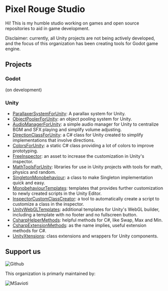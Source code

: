 # Pixel Rouge Studio

Hi! This is my humble studio working on games and open source repositories to aid in game development.

Disclaimer: currently, all Unity projects are not being actively developed, and the focus of this organization has been creating tools for Godot game engine.

## Projects

### Godot

(on development)

### Unity

- [ParallaxerSystemForUnity](https://github.com/PixelRougeStudio/ParallaxerSystemForUnity): A parallax system for Unity.
- [ObjectPoolerForUnity](https://github.com/PixelRougeStudio/ObjectPoolerForUnity): an object pooling system for Unity.
- [AudioManagerForUnity](https://github.com/PixelRougeStudio/AudioManagerForUnity): a simple audio manager for Unity to centralize BGM and SFX playing and simplify volume adjusting.
- [DirectionClassForUnity](https://github.com/PixelRougeStudio/DirectionClassForUnity): a C# class for Unity created to simplify implementations that involve directions.
- [ColorsForUnity](https://github.com/PixelRougeStudio/ColorsForUnity): a static C# class providing a lot of colors to improve prototyping.
- [FreeInspector](https://github.com/PixelRougeStudio/FreeInspector): an asset to increase the customization in Unity's inspector.
- [MathToolsForUnity](https://github.com/PixelRougeStudio/MathToolsForUnity): libraries for use in Unity projects with tools for math, physics and random.
- [SingletonMonobehaviour](https://github.com/PixelRougeStudio/SingletonMonobehaviour): a class to make Singleton implementation quick and easy.
- [MonobehaviourTemplates](https://github.com/PixelRougeStudio/MonobehaviourTemplates): templates that provides further customization to newly created scripts in the Unity Editor.
- [InspectorCustomClassCreator](https://github.com/PixelRougeStudio/InspectorCustomClassCreator): a tool to automatically create a script to customize a class in the inspector.
- [UnityWebGLTemplates](https://github.com/PixelRougeStudio/UnityWebGLTemplates): additional templates for Unity's WebGL builder, including a template with no footer and no fullscreen button.
- [CsharpHelperMethods](https://github.com/PixelRougeStudio/CsharpHelperMethods): helpful methods for C#, like Swap, Max and Min.
- [CsharpExtensionMethods](https://github.com/PixelRougeStudio/CsharpExtensionMethods): as the name implies, useful extension methods for C#.
- [UnityXtensions](https://github.com/PixelRougeStudio/UnityXtensions): class extensions and wrappers for Unity components.

## Support us

<a target="_blank" href="https://www.buymeacoffee.com/msavioti">
  <img align="left" alt="Github" src="https://img.shields.io/badge/-Buy%20me%20a%20coffee-3d3d3d?style=social&logo=buy-me-a-coffee" /><a/><br>

This organization is primarly maintained by:

<a target="_blank" href="https://github.com/MSavioti">
  <img align="left" alt="MSavioti" src="https://img.shields.io/badge/-Github-3d3d3d?style=social&logo=github" /><a/><br>
